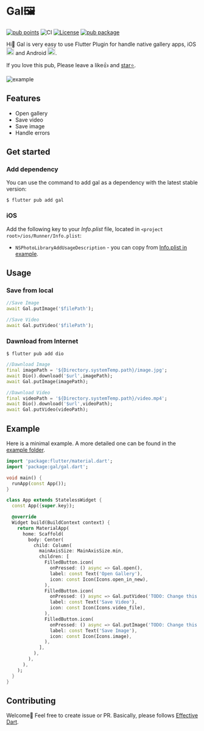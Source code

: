 # Gal🖼️

[![pub points](https://img.shields.io/pub/points/gal?color=2E8B57&label=pub%20points)](https://pub.dev/packages/gal/score)
![CI](https://github.com/natsuk4ze/gal/actions/workflows/analyze.yml/badge.svg?branch=main)
[![License](https://img.shields.io/badge/license-BSD3-blue.svg)](LICENSE)
[![pub package](https://img.shields.io/pub/v/gal.svg)](https://pub.dev/packages/gal)

Hi👋 Gal is very easy to use Flutter Plugin for handle native gallery apps, iOS <img src="https://is5-ssl.mzstatic.com/image/thumb/Purple122/v4/fe/3a/7e/fe3a7e0e-7f52-b750-0ed2-523998c59d48/AppIcon-0-0-1x_U007emarketing-0-0-0-7-0-0-sRGB-0-0-0-GLES2_U002c0-512MB-85-220-0-0.png/246x0w.webp" alt="ios photo" width="20" height="20"/> and Android <img src="https://play-lh.googleusercontent.com/ZyWNGIfzUyoajtFcD7NhMksHEZh37f-MkHVGr5Yfefa-IX7yj9SMfI82Z7a2wpdKCA=w240-h480-rw" alt="amdroid photo" width="20" height="20"/>.


If you love this pub, Please leave a like👍 and [star⭐️](https://github.com/natsuk4ze/gal).

![example](https://github.com/natsuk4ze/gal/raw/main/example/assets/example.gif)

## Features

* Open gallery
* Save video
* Save image
* Handle errors

## Get started

### Add dependency

You can use the command to add gal as a dependency with the latest stable version:

```console
$ flutter pub add gal
```

### iOS

Add the following key to your _Info.plist_ file, located in
`<project root>/ios/Runner/Info.plist`:

* `NSPhotoLibraryAddUsageDescription` - you can copy from [Info.plist in example](https://github.com/natsuk4ze/gal/blob/main/example/ios/Runner/Info.plist).

## Usage

### Save from local

```dart
//Save Image
await Gal.putImage('$filePath');

//Save Video
await Gal.putVideo('$filePath');
```

### Dawnload from Internet

```console
$ flutter pub add dio
```

```dart
//Dawnload Image
final imagePath = '${Directory.systemTemp.path}/image.jpg';
await Dio().download('$url',imagePath);
await Gal.putImage(imagePath);

//Dawnload Video
final videoPath = '${Directory.systemTemp.path}/video.mp4';
await Dio().download('$url',videoPath);
await Gal.putVideo(videoPath);
```

## Example

Here is a minimal example. A more detailed one can be found in the [example folder](https://github.com/natsuk4ze/gal/blob/main/example/lib/main.dart).

``` dart
import 'package:flutter/material.dart';
import 'package:gal/gal.dart';

void main() {
  runApp(const App());
}

class App extends StatelessWidget {
  const App({super.key});

  @override
  Widget build(BuildContext context) {
    return MaterialApp(
      home: Scaffold(
        body: Center(
          child: Column(
            mainAxisSize: MainAxisSize.min,
            children: [
              FilledButton.icon(
                onPressed: () async => Gal.open(),
                label: const Text('Open Gallery'),
                icon: const Icon(Icons.open_in_new),
              ),
              FilledButton.icon(
                onPressed: () async => Gal.putVideo('TODO: Change this text to video path'),
                label: const Text('Save Video'),
                icon: const Icon(Icons.video_file),
              ),
              FilledButton.icon(
                onPressed: () async => Gal.putImage('TODO: Change this text to image path'),
                label: const Text('Save Image'),
                icon: const Icon(Icons.image),
              ),
            ],
          ),
        ),
      ),
    );
  }
}
```

## Contributing

Welcome💚 Feel free to create issue or PR. Basically, please follows [Effective Dart](https://dart.dev/effective-dart).
